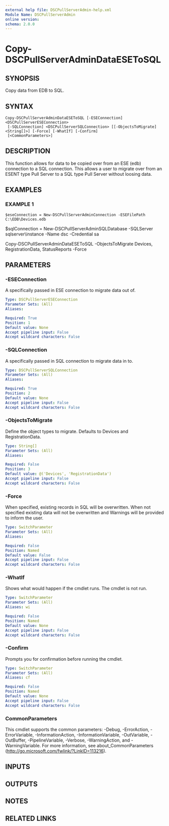 ```yaml
---
external help file: DSCPullServerAdmin-help.xml
Module Name: DSCPullServerAdmin
online version:
schema: 2.0.0
---
```


# Copy-DSCPullServerAdminDataESEToSQL

## SYNOPSIS
Copy data from EDB to SQL.

## SYNTAX

```
Copy-DSCPullServerAdminDataESEToSQL [-ESEConnection] <DSCPullServerESEConnection>
 [-SQLConnection] <DSCPullServerSQLConnection> [[-ObjectsToMigrate] <String[]>] [-Force] [-WhatIf] [-Confirm]
 [<CommonParameters>]
```

## DESCRIPTION
This function allows for data to be copied over from
an ESE (edb) connection to a SQL connection.
This allows
a user to migrate over from an ESENT type Pull Server to
a SQL type Pull Server without loosing data.

## EXAMPLES

### EXAMPLE 1
```
$eseConnection = New-DSCPullServerAdminConnection -ESEFilePath C:\EDB\Devices.edb
```

$sqlConnection = New-DSCPullServerAdminSQLDatabase -SQLServer sqlserver\instance -Name dsc -Credential sa

Copy-DSCPullServerAdminDataESEToSQL -ObjectsToMigrate Devices, RegistrationData, StatusReports -Force

## PARAMETERS

### -ESEConnection
A specifically passed in ESE connection to migrate data out of.

```yaml
Type: DSCPullServerESEConnection
Parameter Sets: (All)
Aliases:

Required: True
Position: 1
Default value: None
Accept pipeline input: False
Accept wildcard characters: False
```

### -SQLConnection
A specifically passed in SQL connection to migrate data in to.

```yaml
Type: DSCPullServerSQLConnection
Parameter Sets: (All)
Aliases:

Required: True
Position: 2
Default value: None
Accept pipeline input: False
Accept wildcard characters: False
```

### -ObjectsToMigrate
Define the object types to migrate.
Defaults to Devices and RegistrationData.

```yaml
Type: String[]
Parameter Sets: (All)
Aliases:

Required: False
Position: 3
Default value: @('Devices', 'RegistrationData')
Accept pipeline input: False
Accept wildcard characters: False
```

### -Force
When specified, existing records in SQL will be overwritten.
When not specified
existing data will not be overwritten and Warnings will be provided to inform
the user.

```yaml
Type: SwitchParameter
Parameter Sets: (All)
Aliases:

Required: False
Position: Named
Default value: False
Accept pipeline input: False
Accept wildcard characters: False
```

### -WhatIf
Shows what would happen if the cmdlet runs.
The cmdlet is not run.

```yaml
Type: SwitchParameter
Parameter Sets: (All)
Aliases: wi

Required: False
Position: Named
Default value: None
Accept pipeline input: False
Accept wildcard characters: False
```

### -Confirm
Prompts you for confirmation before running the cmdlet.

```yaml
Type: SwitchParameter
Parameter Sets: (All)
Aliases: cf

Required: False
Position: Named
Default value: None
Accept pipeline input: False
Accept wildcard characters: False
```

### CommonParameters
This cmdlet supports the common parameters: -Debug, -ErrorAction, -ErrorVariable, -InformationAction, -InformationVariable, -OutVariable, -OutBuffer, -PipelineVariable, -Verbose, -WarningAction, and -WarningVariable.
For more information, see about_CommonParameters (http://go.microsoft.com/fwlink/?LinkID=113216).

## INPUTS

## OUTPUTS

## NOTES

## RELATED LINKS
